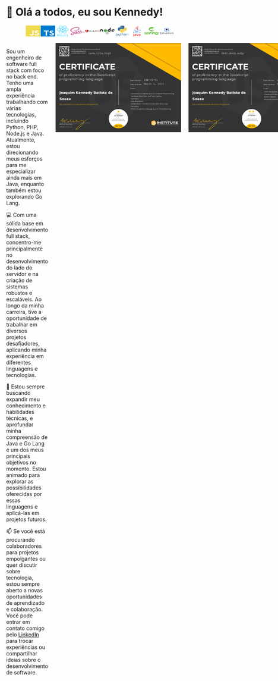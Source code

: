 <main>
<h1>👋 Olá a todos, eu sou Kennedy!</h1>
<div style="display: flex; flex-wrap: wrap; justify-content: center;">
  <img align="center" alt="Kennedy-Js" height="30" width="40" src="https://raw.githubusercontent.com/devicons/devicon/master/icons/javascript/javascript-plain.svg">
  <img align="center" alt="Kennedy-Ts" height="30" width="40" src="https://raw.githubusercontent.com/devicons/devicon/master/icons/typescript/typescript-plain.svg">
  <img align="center" alt="Kennedy-React" height="30" width="40" src="https://raw.githubusercontent.com/devicons/devicon/master/icons/react/react-original-wordmark.svg">
  <img align="center" alt="Kennedy-Sass" height="30" width="40" src="https://raw.githubusercontent.com/devicons/devicon/master/icons/sass/sass-original.svg">
  <img align="center" alt="Kennedy-Angular" height="30" width="40" src="https://raw.githubusercontent.com/devicons/devicon/master/icons/angularjs/angularjs-original-wordmark.svg">
  <img align="center" alt="Kennedy-NodeJS" height="30" width="40" src="https://raw.githubusercontent.com/devicons/devicon/master/icons/nodejs/nodejs-original-wordmark.svg">
  <img align="center" alt="Kennedy-Python" height="30" width="40" src="https://raw.githubusercontent.com/devicons/devicon/master/icons/python/python-original-wordmark.svg">
  <img align="center" alt="Kennedy-Java" height="30" width="40" src="https://raw.githubusercontent.com/devicons/devicon/master/icons/java/java-original-wordmark.svg">
  <img align="center" alt="Kennedy-spring" height="30" width="40" src="https://raw.githubusercontent.com/devicons/devicon/master/icons/spring/spring-original-wordmark.svg">
  <img align="center" alt="Kennedy-Quarkus" height="30" width="40" src="https://raw.githubusercontent.com/devicons/devicon/master/icons/quarkus/quarkus-original-wordmark.svg">
</div>
<br>
<div style="display: flex; gap:20px">
  <div style="flex: 1;">
    <p>Sou um engenheiro de software full stack com foco no back end. Tenho uma ampla experiência trabalhando com várias tecnologias, incluindo Python, PHP, Node.js e Java. Atualmente, estou direcionando meus esforços para me especializar ainda mais em Java, enquanto também estou explorando Go Lang.</p>
    <p>💻 Com uma sólida base em desenvolvimento full stack, concentro-me principalmente no desenvolvimento do lado do servidor e na criação de sistemas robustos e escaláveis. Ao longo da minha carreira, tive a oportunidade de trabalhar em diversos projetos desafiadores, aplicando minha experiência em diferentes linguagens e tecnologias.</p>
    <p>🔭 Estou sempre buscando expandir meu conhecimento e habilidades técnicas, e aprofundar minha compreensão de Java e Go Lang é um dos meus principais objetivos no momento. Estou animado para explorar as possibilidades oferecidas por essas linguagens e aplicá-las em projetos futuros.</p>
    <p>📫 Se você está procurando colaboradores para projetos empolgantes ou quer discutir sobre tecnologia, estou sempre aberto a novas oportunidades de aprendizado e colaboração. Você pode entrar em contato comigo pelo <a href="https://www.linkedin.com/in/joaquim-kennedy-1001b3197/">LinkedIn</a> para trocar experiências ou compartilhar ideias sobre o desenvolvimento de software.</p>
  </div>
  <div style="display:flex; height: 15rem; gap:20px;">
    <img style="height:15rem;" src="assets/certifications/jse-40-01.png">
    <img style="height:15rem;" src="assets/certifications/jsa-41-01.png">
  </div>
</div>
</main>
